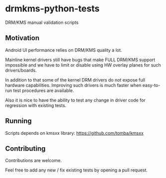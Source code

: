 # drmkms-python-tests
DRM/KMS manual validation scripts

## Motivation

Android UI performance relies on DRM/KMS quality a lot.

Mainline kernel drivers still have bugs that make FULL DRM/KMS support impossible
and we have to limit or disable using HW overlay planes for such drivers/boards.

In addition to that some of the kernel DRM drivers do not expose full hardware capabilities.
Improving such drivers is much faster when easy-to-run test procedures are available.

Also it is nice to have the ability to test any change in driver code for regression with existing tests.

## Running

Scripts depends on kmsxx library: https://github.com/tomba/kmsxx

## Contributing

Contributions are welcome.

Feel free to add any new / fix existing tests by opening a pull request.
